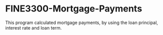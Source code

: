 # FINE3300-Mortgage-Payments
This program calculated mortgage payments, by using the loan principal, interest rate and loan term.
